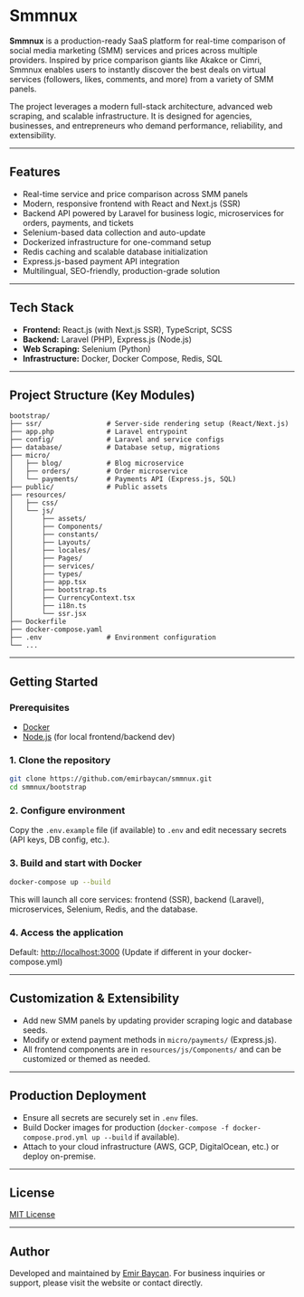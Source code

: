 # Smmnux

**Smmnux** is a production-ready SaaS platform for real-time comparison of social media marketing (SMM) services and prices across multiple providers. Inspired by price comparison giants like Akakce or Cimri, Smmnux enables users to instantly discover the best deals on virtual services (followers, likes, comments, and more) from a variety of SMM panels.

The project leverages a modern full-stack architecture, advanced web scraping, and scalable infrastructure. It is designed for agencies, businesses, and entrepreneurs who demand performance, reliability, and extensibility.

---

## Features

* Real-time service and price comparison across SMM panels
* Modern, responsive frontend with React and Next.js (SSR)
* Backend API powered by Laravel for business logic, microservices for orders, payments, and tickets
* Selenium-based data collection and auto-update
* Dockerized infrastructure for one-command setup
* Redis caching and scalable database initialization
* Express.js-based payment API integration
* Multilingual, SEO-friendly, production-grade solution

---

## Tech Stack

* **Frontend:** React.js (with Next.js SSR), TypeScript, SCSS
* **Backend:** Laravel (PHP), Express.js (Node.js)
* **Web Scraping:** Selenium (Python)
* **Infrastructure:** Docker, Docker Compose, Redis, SQL

---

## Project Structure (Key Modules)

```
bootstrap/
├── ssr/                # Server-side rendering setup (React/Next.js)
├── app.php             # Laravel entrypoint
├── config/             # Laravel and service configs
├── database/           # Database setup, migrations
├── micro/
│   ├── blog/           # Blog microservice
│   ├── orders/         # Order microservice
│   └── payments/       # Payments API (Express.js, SQL)
├── public/             # Public assets
├── resources/
│   ├── css/
│   └── js/
│       ├── assets/
│       ├── Components/
│       ├── constants/
│       ├── Layouts/
│       ├── locales/
│       ├── Pages/
│       ├── services/
│       ├── types/
│       ├── app.tsx
│       ├── bootstrap.ts
│       ├── CurrencyContext.tsx
│       ├── i18n.ts
│       └── ssr.jsx
├── Dockerfile
├── docker-compose.yaml
├── .env                # Environment configuration
└── ...
```

---

## Getting Started

### Prerequisites

* [Docker](https://www.docker.com/get-started)
* [Node.js](https://nodejs.org/) (for local frontend/backend dev)

### 1. Clone the repository

```bash
git clone https://github.com/emirbaycan/smmnux.git
cd smmnux/bootstrap
```

### 2. Configure environment

Copy the `.env.example` file (if available) to `.env` and edit necessary secrets (API keys, DB config, etc.).

### 3. Build and start with Docker

```bash
docker-compose up --build
```

This will launch all core services: frontend (SSR), backend (Laravel), microservices, Selenium, Redis, and the database.

### 4. Access the application

Default: [http://localhost:3000](http://localhost:3000)  (Update if different in your docker-compose.yml)

---

## Customization & Extensibility

* Add new SMM panels by updating provider scraping logic and database seeds.
* Modify or extend payment methods in `micro/payments/` (Express.js).
* All frontend components are in `resources/js/Components/` and can be customized or themed as needed.

---

## Production Deployment

* Ensure all secrets are securely set in `.env` files.
* Build Docker images for production (`docker-compose -f docker-compose.prod.yml up --build` if available).
* Attach to your cloud infrastructure (AWS, GCP, DigitalOcean, etc.) or deploy on-premise.

---

## License

[MIT License](LICENSE)

---

## Author

Developed and maintained by [Emir Baycan](https://emirbaycan.com.tr/). For business inquiries or support, please visit the website or contact directly.
